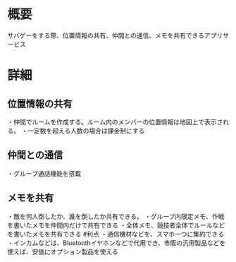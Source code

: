 # 概要
サバゲーをする際、位置情報の共有、仲間との通信、メモを共有できるアプリサービス
# 詳細
## 位置情報の共有
・仲間でルームを作成する。ルーム内のメンバーの位置情報は地図上で表示される。
・一定数を超える人数の場合は課金制にする
## 仲間との通信
・グループ通話機能を搭載
## メモを共有
・敵を何人倒したか、誰を倒したか共有できる。
・グループ内限定メモ、作戦を書いたメモを仲間内だけで共有できる
・全体メモ、競技者全体でルールなどを書いたメモを共有できる
#利点
・通信機材などを、スマホ一つに集約できる
・インカムなどは、Bluetoothイヤホンなどで代用でき、市販の汎用製品などを使えば、安価にオプション製品を使える
